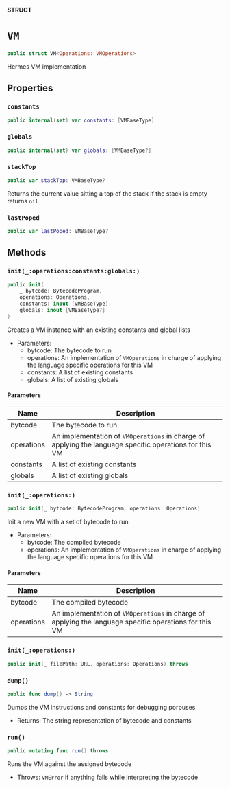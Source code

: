 **STRUCT**

# `VM`

```swift
public struct VM<Operations: VMOperations>
```

Hermes VM implementation

## Properties
### `constants`

```swift
public internal(set) var constants: [VMBaseType]
```

### `globals`

```swift
public internal(set) var globals: [VMBaseType?]
```

### `stackTop`

```swift
public var stackTop: VMBaseType?
```

Returns the current value sitting a top of the stack if the stack is empty returns `nil`

### `lastPoped`

```swift
public var lastPoped: VMBaseType?
```

## Methods
### `init(_:operations:constants:globals:)`

```swift
public init(
    _ bytcode: BytecodeProgram,
    operations: Operations,
    constants: inout [VMBaseType],
    globals: inout [VMBaseType?]
)
```

Creates a VM instance with an existing constants and global lists
- Parameters:
  - bytcode: The bytecode to run
  - operations: An implementation of `VMOperations` in charge of applying the language
                specific operations for this VM
  - constants: A list of existing constants
  - globals: A list of existing globals

#### Parameters

| Name | Description |
| ---- | ----------- |
| bytcode | The bytecode to run |
| operations | An implementation of `VMOperations` in charge of applying the language specific operations for this VM |
| constants | A list of existing constants |
| globals | A list of existing globals |

### `init(_:operations:)`

```swift
public init(_ bytcode: BytecodeProgram, operations: Operations)
```

Init a new VM with a set of bytecode to run
- Parameters:
  - bytcode: The compiled bytecode
  - operations: An implementation of `VMOperations` in charge of applying the language
                specific operations for this VM

#### Parameters

| Name | Description |
| ---- | ----------- |
| bytcode | The compiled bytecode |
| operations | An implementation of `VMOperations` in charge of applying the language specific operations for this VM |

### `init(_:operations:)`

```swift
public init(_ filePath: URL, operations: Operations) throws
```

### `dump()`

```swift
public func dump() -> String
```

Dumps the VM instructions and constants for debugging porpuses
- Returns: The string representation of bytecode and constants

### `run()`

```swift
public mutating func run() throws
```

Runs the VM against the assigned bytecode
- Throws: `VMError` if anything fails while interpreting the bytecode
